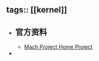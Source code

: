 tags:: [[kernel]]
---

- ## 官方资料
	- [Mach Project Home Project](https://www.cs.cmu.edu/afs/cs/project/mach/public/www/mach.html)
-